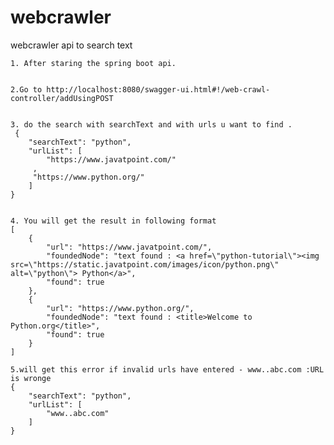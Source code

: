 # webcrawler
webcrawler api to search text

	1. After staring the spring boot api.


	2.Go to http://localhost:8080/swagger-ui.html#!/web-crawl-controller/addUsingPOST


	3. do the search with searchText and with urls u want to find .
	 {
		"searchText": "python",
		"urlList": [
			"https://www.javatpoint.com/"
		 ,
		 "https://www.python.org/"
		]
	}


	4. You will get the result in following format
	[
		{
			"url": "https://www.javatpoint.com/",
			"foundedNode": "text found : <a href=\"python-tutorial\"><img src=\"https://static.javatpoint.com/images/icon/python.png\" alt=\"python\"> Python</a>",
			"found": true
		},
		{
			"url": "https://www.python.org/",
			"foundedNode": "text found : <title>Welcome to Python.org</title>",
			"found": true
		}
	]
	
	5.will get this error if invalid urls have entered - www..abc.com :URL is wronge
	{
		"searchText": "python",
		"urlList": [
			"www..abc.com"
		]
	}




